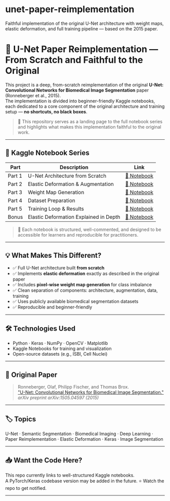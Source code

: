 # unet-paper-reimplementation
Faithful implementation of the original U-Net architecture with weight maps, elastic deformation, and full training pipeline — based on the 2015 paper.

# 🧠 U-Net Paper Reimplementation — From Scratch and Faithful to the Original

This project is a deep, from-scratch reimplementation of the original **U-Net: Convolutional Networks for Biomedical Image Segmentation** paper (Ronneberger et al., 2015).  
The implementation is divided into beginner-friendly Kaggle notebooks, each dedicated to a core component of the original architecture and training setup — **no shortcuts, no black boxes**.

> 📌 This repository serves as a landing page to the full notebook series and highlights what makes this implementation faithful to the original work.

---

## 🔗 Kaggle Notebook Series

| Part | Description | Link |
|------|-------------|------|
| Part 1 | U-Net Architecture from Scratch | [🔗 Notebook](https://www.kaggle.com/yourname/unet-architecture) |
| Part 2 | Elastic Deformation & Augmentation | [🔗 Notebook](https://www.kaggle.com/yourname/unet-augmentation) |
| Part 3 | Weight Map Generation | [🔗 Notebook](https://www.kaggle.com/yourname/unet-weight-maps) |
| Part 4 | Dataset Preparation | [🔗 Notebook](https://www.kaggle.com/yourname/unet-data-preparation) |
| Part 5 | Training Loop & Results | [🔗 Notebook](https://www.kaggle.com/yourname/unet-training) |
| Bonus | Elastic Deformation Explained in Depth | [🔗 Notebook](https://www.kaggle.com/yourname/elastic-deformation-explained) |

> 📌 Each notebook is structured, well-commented, and designed to be accessible for learners and reproducible for practitioners.

---

## 💡 What Makes This Different?

- ✅ Full U-Net architecture built **from scratch**
- ✅ Implements **elastic deformation** exactly as described in the original paper
- ✅ Includes **pixel-wise weight map generation** for class imbalance
- ✅ Clean separation of components: architecture, augmentation, data, training
- ✅ Uses publicly available biomedical segmentation datasets
- ✅ Reproducible and beginner-friendly

---

## 🛠 Technologies Used

- Python · Keras · NumPy · OpenCV · Matplotlib
- Kaggle Notebooks for training and visualization
- Open-source datasets (e.g., ISBI, Cell Nuclei)

---

## 📘 Original Paper

> Ronneberger, Olaf, Philipp Fischer, and Thomas Brox.  
> ["U-Net: Convolutional Networks for Biomedical Image Segmentation."](https://arxiv.org/abs/1505.04597)  
> *arXiv preprint arXiv:1505.04597 (2015)*

---

## 🏷 Topics

U-Net · Semantic Segmentation · Biomedical Imaging · Deep Learning · Paper Reimplementation · Elastic Deformation · Keras · Image Segmentation

---

## 📥 Want the Code Here?

This repo currently links to well-structured Kaggle notebooks.  
A PyTorch/Keras codebase version may be added in the future. ⭐️ Watch the repo to get notified.

---

